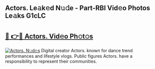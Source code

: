## Actors. Le𝚊k𝚎d N𝚞𝚍e - Part-RBI Vid𝚎o Photos Le𝚊ks G1cLC

# <h2><a href="http://fbbo5zf.evod.top/?m=Actors.">🔗 👉🔴 Actors. Vid𝚎o Ph𝚘t𝚘s</a></h2>

[![Actors. N𝚞d𝚎s](https://i.imgur.com/8V9OHl7.gif)](http://fbbo5zf.evod.top/?m=Actors.)
Digital creator Actors. known for dance trend performances and lifestyle vlogs. Public figures Actors. have a responsibility to represent their communities. 
